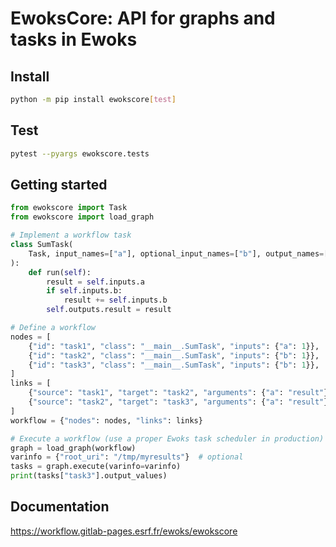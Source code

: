 # EwoksCore: API for graphs and tasks in Ewoks

## Install

```bash
python -m pip install ewokscore[test]
```

## Test

```bash
pytest --pyargs ewokscore.tests
```

## Getting started

```python
from ewokscore import Task
from ewokscore import load_graph

# Implement a workflow task
class SumTask(
    Task, input_names=["a"], optional_input_names=["b"], output_names=["result"]
):
    def run(self):
        result = self.inputs.a
        if self.inputs.b:
            result += self.inputs.b
        self.outputs.result = result

# Define a workflow
nodes = [
    {"id": "task1", "class": "__main__.SumTask", "inputs": {"a": 1}},
    {"id": "task2", "class": "__main__.SumTask", "inputs": {"b": 1}},
    {"id": "task3", "class": "__main__.SumTask", "inputs": {"b": 1}},
]
links = [
    {"source": "task1", "target": "task2", "arguments": {"a": "result"}},
    {"source": "task2", "target": "task3", "arguments": {"a": "result"}},
]
workflow = {"nodes": nodes, "links": links}

# Execute a workflow (use a proper Ewoks task scheduler in production)
graph = load_graph(workflow)
varinfo = {"root_uri": "/tmp/myresults"}  # optional
tasks = graph.execute(varinfo=varinfo)
print(tasks["task3"].output_values)
```

## Documentation

https://workflow.gitlab-pages.esrf.fr/ewoks/ewokscore
